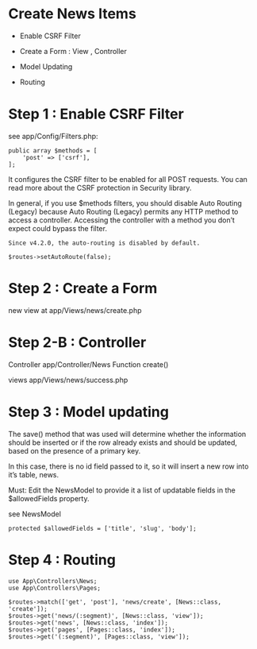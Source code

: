 # Create News Items

- Enable CSRF Filter

- Create a Form : View , Controller

- Model Updating

- Routing 


# Step 1 : Enable CSRF Filter

see  app/Config/Filters.php:

    public array $methods = [
        'post' => ['csrf'],
    ];

It configures the CSRF filter to be enabled for all POST requests. You can read more about the CSRF protection in Security library.

In general, if you use $methods filters, you should disable Auto Routing (Legacy) because Auto Routing (Legacy) permits any HTTP method to access a controller. Accessing the controller with a method you don’t expect could bypass the filter.
    
    Since v4.2.0, the auto-routing is disabled by default.

    $routes->setAutoRoute(false);

# Step 2 : Create a Form 

new view at app/Views/news/create.php


# Step 2-B : Controller

 Controller app/Controller/News 
 Function create()

 views app/Views/news/success.php

# Step 3 : Model updating

The save() method that was used will determine whether the information should be inserted or if the row already exists and should be updated, based on the presence of a primary key.

In this case, there is no id field passed to it, so it will insert a new row into it’s table, news.

Must:
Edit the NewsModel to provide it a list of updatable fields in the $allowedFields property.

see NewsModel

    protected $allowedFields = ['title', 'slug', 'body'];

# Step 4 : Routing 


    use App\Controllers\News;
    use App\Controllers\Pages;

    $routes->match(['get', 'post'], 'news/create', [News::class, 'create']);
    $routes->get('news/(:segment)', [News::class, 'view']);
    $routes->get('news', [News::class, 'index']);
    $routes->get('pages', [Pages::class, 'index']);
    $routes->get('(:segment)', [Pages::class, 'view']);

